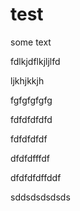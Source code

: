# test

some text

fdlkjdflkjljlfd

ljkhjkkjh

fgfgfgfgfg

fdfdfdfdfd

fdfdfdfdf

dfdfdfffdf

dfdfdfdffddf

sddsdsdsdsds
